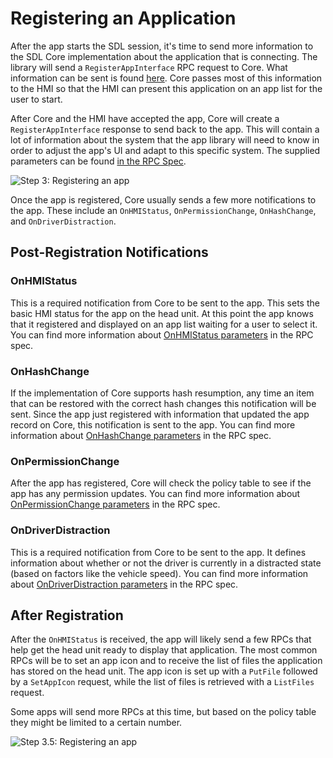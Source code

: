 # Registering an Application

After the app starts the SDL session, it's time to send more information to the SDL Core implementation about the application that is connecting. The library will send a `RegisterAppInterface` RPC request to Core. What information can be sent is found [here](https://github.com/smartdevicelink/rpc_spec#registerappinterface). Core passes most of this information to the HMI so that the HMI can present this application on an app list for the user to start.

After Core and the HMI have accepted the app, Core will create a `RegisterAppInterface` response to send back to the app. This will contain a lot of information about the system that the app library will need to know in order to adjust the app's UI and adapt to this specific system. The supplied parameters can be found [in the RPC Spec](https://github.com/smartdevicelink/rpc_spec#registerappinterface-1).

![Step 3: Registering an app](assets/overall_3.png) 

Once the app is registered, Core usually sends a few more notifications to the app. These include an `OnHMIStatus`, `OnPermissionChange`, `OnHashChange`, and `OnDriverDistraction`. 

## Post-Registration Notifications
### OnHMIStatus

This is a required notification from Core to be sent to the app. This sets the basic HMI status for the app on the head unit. At this point the app knows that it registered and displayed on an app list waiting for a user to select it. You can find more information about [OnHMIStatus parameters](https://github.com/smartdevicelink/rpc_spec#onhmistatus) in the RPC spec.

### OnHashChange

If the implementation of Core supports hash resumption, any time an item that can be restored with the correct hash changes this notification will be sent. Since the app just registered with information that updated the app record on Core, this notification is sent to the app. You can find more information about [OnHashChange parameters](https://github.com/smartdevicelink/rpc_spec#onhashchange) in the RPC spec.

### OnPermissionChange

After the app has registered, Core will check the policy table to see if the app has any permission updates.  You can find more information about [OnPermissionChange parameters](https://github.com/smartdevicelink/rpc_spec#onpermissionschange) in the RPC spec.

### OnDriverDistraction
This is a required notification from Core to be sent to the app. It defines information about whether or not the driver is currently in a distracted state (based on factors like the vehicle speed). You can find more information about [OnDriverDistraction parameters](https://github.com/smartdevicelink/rpc_spec#ondriverdistraction) in the RPC spec.

## After Registration

After the `OnHMIStatus` is received, the app will likely send a few RPCs that help get the head unit ready to display that application. The most common RPCs will be to set an app icon and to receive the list of files the application has stored on the head unit. The app icon is set up with a `PutFile` followed by a `SetAppIcon` request, while the list of files is retrieved with a `ListFiles` request.

Some apps will send more RPCs at this time, but based on the policy table they might be limited to a certain number.


![Step 3.5: Registering an app](assets/overall_3_5.png) 
